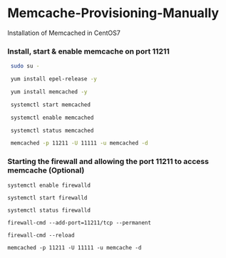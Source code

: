 # Memcache-Provisioning-Manually
Installation of Memcached in CentOS7
### Install, start & enable memcache on port 11211
 ```sh
  sudo su -
 ```
 ```sh
  yum install epel-release -y
   ```
 ```sh
  yum install memcached -y
   ```
 ```sh
  systemctl start memcached
   ```
 ```sh
  systemctl enable memcached
 ```
 ```sh
  systemctl status memcached
 ```
 ```sh
  memcached -p 11211 -U 11111 -u memcached -d
 ```
 ### Starting the firewall and allowing the port 11211 to access memcache (Optional)
~~~
systemctl enable firewalld
~~~
~~~
systemctl start firewalld
~~~
~~~
systemctl status firewalld
~~~
~~~
firewall-cmd --add-port=11211/tcp --permanent
~~~
~~~
firewall-cmd --reload
~~~
~~~
memcached -p 11211 -U 11111 -u memcache -d
~~~
